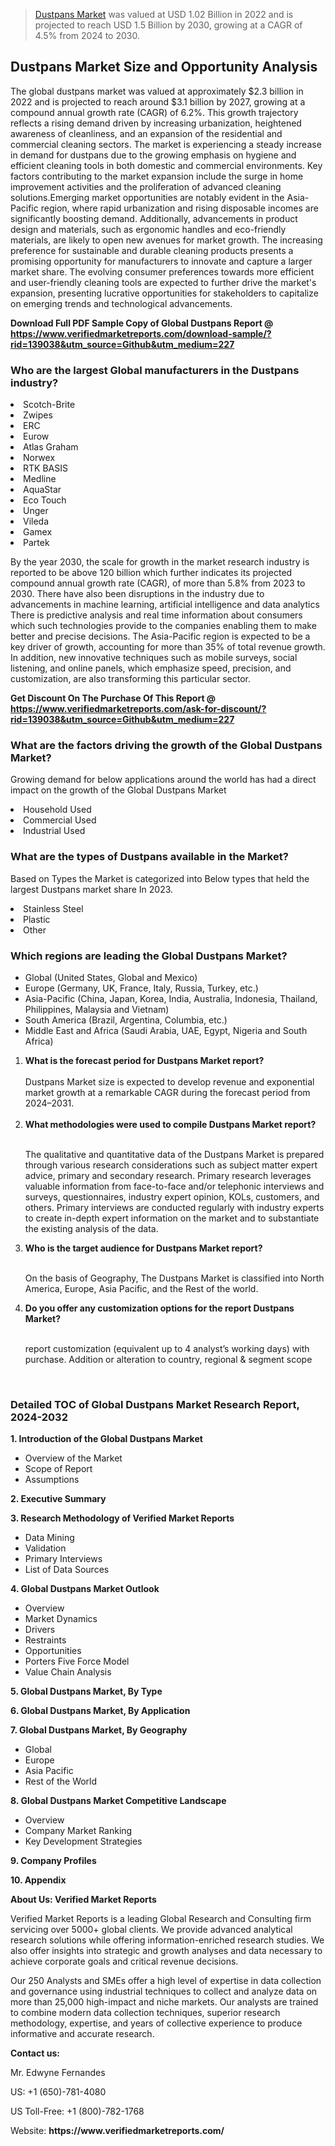 <blockquote><p><p><a href="https://www.verifiedmarketreports.com/download-sample/?rid=139038&utm_source=Github&utm_medium=227" target="_blank">Dustpans Market</a> was valued at USD 1.02 Billion in 2022 and is projected to reach USD 1.5 Billion by 2030, growing at a CAGR of 4.5% from 2024 to 2030.</p></blockquote><p><h2>Dustpans Market Size and Opportunity Analysis</h2>The global dustpans market was valued at approximately $2.3 billion in 2022 and is projected to reach around $3.1 billion by 2027, growing at a compound annual growth rate (CAGR) of 6.2%. This growth trajectory reflects a rising demand driven by increasing urbanization, heightened awareness of cleanliness, and an expansion of the residential and commercial cleaning sectors. The market is experiencing a steady increase in demand for dustpans due to the growing emphasis on hygiene and efficient cleaning tools in both domestic and commercial environments. Key factors contributing to the market expansion include the surge in home improvement activities and the proliferation of advanced cleaning solutions.Emerging market opportunities are notably evident in the Asia-Pacific region, where rapid urbanization and rising disposable incomes are significantly boosting demand. Additionally, advancements in product design and materials, such as ergonomic handles and eco-friendly materials, are likely to open new avenues for market growth. The increasing preference for sustainable and durable cleaning products presents a promising opportunity for manufacturers to innovate and capture a larger market share. The evolving consumer preferences towards more efficient and user-friendly cleaning tools are expected to further drive the market's expansion, presenting lucrative opportunities for stakeholders to capitalize on emerging trends and technological advancements.</p><p class=""><strong>Download Full PDF Sample Copy of Global Dustpans Report @ <a href="https://www.verifiedmarketreports.com/download-sample/?rid=139038&amp;utm_source=Github&amp;utm_medium=227" target="_blank">https://www.verifiedmarketreports.com/download-sample/?rid=139038&amp;utm_source=Github&amp;utm_medium=227</a></strong></p><h3 id="" class="">Who are the largest Global manufacturers in the Dustpans industry?</h3><p><li>Scotch-Brite</li><li> Zwipes</li><li> ERC</li><li> Eurow</li><li> Atlas Graham</li><li> Norwex</li><li> RTK BASIS</li><li> Medline</li><li> AquaStar</li><li> Eco Touch</li><li> Unger</li><li> Vileda</li><li> Gamex</li><li> Partek</li></p><div class=""><div class="" dir="" data-message-author-role="" data-message-id="" data-message-model-slug=""><div class=""><div class=""><div class=""><div class="" dir="" data-message-author-role="" data-message-id="" data-message-model-slug=""><div class=""><div class=""><p>By the year 2030, the scale for growth in the market research industry is reported to be above 120 billion which further indicates its projected compound annual growth rate (CAGR), of more than 5.8% from 2023 to 2030. There have also been disruptions in the industry due to advancements in machine learning, artificial intelligence and data analytics There is predictive analysis and real time information about consumers which such technologies provide to the companies enabling them to make better and precise decisions. The Asia-Pacific region is expected to be a key driver of growth, accounting for more than 35% of total revenue growth. In addition, new innovative techniques such as mobile surveys, social listening, and online panels, which emphasize speed, precision, and customization, are also transforming this particular sector.</p><p><strong>Get Discount On The Purchase Of This Report @&nbsp; <a href="https://www.verifiedmarketreports.com/ask-for-discount/?rid=139038&amp;utm_source=Github&amp;utm_medium=227" target="_blank">https://www.verifiedmarketreports.com/ask-for-discount/?rid=139038&amp;utm_source=Github&amp;utm_medium=227</a></strong></p></div></div></div></div></div></div></div></div><h3 id="" class="">What are the factors driving the growth of the Global Dustpans Market?</h3><p id="" class="">Growing demand for below applications around the world has had a direct impact on the growth of the Global Dustpans Market</p><p id="" class=""><li>Household Used</li><li> Commercial Used</li><li> Industrial Used</li></p><h3 id="" class="">What are the types of Dustpans available in the Market?</h3><p id="" class="">Based on Types the Market is categorized into Below types that held the largest Dustpans market share In 2023.</p><p id="" class=""><li>Stainless Steel</li><li> Plastic</li><li> Other</li></p><h3 id="" class="">Which regions are leading the Global Dustpans Market?</h3><ul><li>Global (United States, Global and Mexico)</li><li>Europe (Germany, UK, France, Italy, Russia, Turkey, etc.)</li><li>Asia-Pacific (China, Japan, Korea, India, Australia, Indonesia, Thailand, Philippines, Malaysia and Vietnam)</li><li>South America (Brazil, Argentina, Columbia, etc.)</li><li>Middle East and Africa (Saudi Arabia, UAE, Egypt, Nigeria and South Africa)</li></ul><p><ol><li><strong>What is the forecast period for Dustpans Market report?<br /></strong><br /><span data-sheets-root="1" data-sheets-value="{&quot;1&quot;:2,&quot;2&quot;:&quot;XXXX size is expected to develop revenue and exponential market growth at a remarkable CAGR during the forecast period from 2024&ndash;2030.&quot;}" data-sheets-userformat="{&quot;2&quot;:12674,&quot;4&quot;:{&quot;1&quot;:2,&quot;2&quot;:16776960},&quot;10&quot;:2,&quot;11&quot;:0,&quot;15&quot;:&quot;Arial&quot;,&quot;16&quot;:12}">Dustpans Market size is expected to develop revenue and exponential market growth at a remarkable CAGR during the forecast period from 2024&ndash;2031.</span><br /><br /></li><li><strong>What methodologies were used to compile Dustpans Market report?<br /><br /></strong><p>The qualitative and quantitative data of the&nbsp;Dustpans Market is prepared through various research considerations such as subject matter expert advice, primary and secondary research. Primary research leverages valuable information from face-to-face and/or telephonic interviews and surveys, questionnaires, industry expert opinion, KOLs, customers, and others. Primary interviews are conducted regularly with industry experts to create in-depth expert information on the market and to substantiate the existing analysis of the data.&nbsp;</p></li><li><strong>Who is the target audience for Dustpans Market report?<br /><br /></strong><p>On the basis of Geography, The&nbsp;Dustpans Market is classified into North America, Europe, Asia Pacific, and the Rest of the world.</p></li><li><strong>Do you offer any customization options for the report Dustpans Market?<br /><br /></strong><p>report customization (equivalent up to 4 analyst&rsquo;s working days) with purchase. Addition or alteration to country, regional &amp; segment scope</p><p>&nbsp;</p></li></ol></p><h3 id="" class="">Detailed TOC of Global Dustpans Market Research Report, 2024-2032</h3><p id="" class=""><strong>1. Introduction of the Global Dustpans Market</strong></p><ul><li>Overview of the Market</li><li>Scope of Report</li><li>Assumptions</li></ul><p id="" class=""><strong>2. Executive Summary</strong></p><p id="" class=""><strong>3. Research Methodology of&nbsp;Verified Market Reports</strong></p><ul><li>Data Mining</li><li>Validation</li><li>Primary Interviews</li><li>List of Data Sources</li></ul><p id="" class=""><strong>4. Global Dustpans Market Outlook</strong></p><ul><li>Overview</li><li>Market Dynamics</li><li>Drivers</li><li>Restraints</li><li>Opportunities</li><li>Porters Five Force Model</li><li>Value Chain Analysis</li></ul><p id="" class=""><strong>5. Global Dustpans Market, By&nbsp;Type</strong></p><p id="" class=""><strong>6. Global Dustpans Market, By Application</strong></p><p id="" class=""><strong>7. Global Dustpans Market, By Geography</strong></p><ul><li>Global</li><li>Europe</li><li>Asia Pacific</li><li>Rest of the World</li></ul><p id="" class=""><strong>8. Global Dustpans Market Competitive Landscape</strong></p><ul><li>Overview</li><li>Company Market Ranking</li><li>Key Development Strategies</li></ul><p id="" class=""><strong>9. Company Profiles</strong></p><p id="" class=""><strong>10. Appendix</strong></p><p id="" class=""><strong>About Us: Verified Market Reports</strong></p><p id="" class="">Verified Market Reports is a leading Global Research and Consulting firm servicing over 5000+ global clients. We provide advanced analytical research solutions while offering information-enriched research studies. We also offer insights into strategic and growth analyses and data necessary to achieve corporate goals and critical revenue decisions.</p><p id="" class="">Our 250 Analysts and SMEs offer a high level of expertise in data collection and governance using industrial techniques to collect and analyze data on more than 25,000 high-impact and niche markets. Our analysts are trained to combine modern data collection techniques, superior research methodology, expertise, and years of collective experience to produce informative and accurate research.</p><p id="" class=""><strong>Contact us:</strong></p><p id="" class="">Mr. Edwyne Fernandes</p><p id="" class="">US: +1 (650)-781-4080</p><p id="" class="">US Toll-Free: +1 (800)-782-1768</p><p id="" class="">Website: <a target="" data-test-app-aware-link=""><strong>https://www.verifiedmarketreports.com/</strong></a></p>
